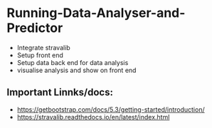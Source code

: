 # Running-Data-Analyser-and-Predictor

- Integrate stravalib
- Setup front end
- Setup data back end for data analysis
- visualise analysis and show on front end

## Important Linnks/docs:
- https://getbootstrap.com/docs/5.3/getting-started/introduction/
- https://stravalib.readthedocs.io/en/latest/index.html